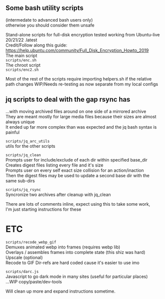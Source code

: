 ## Some bash utility scripts
(intermedate to advanced bash users only)  
otherwise you should consider them unsafe  

Stand-alone scripts for full-disk encryption tested working from Ubuntu-live 20/21/22 .latest  
Credit/Follow along this guide: https://help.ubuntu.com/community/Full_Disk_Encryption_Howto_2019  
The main script  
`scripts/enc.sh`  
The chroot script  
`scripts/enc2.sh`  
  
Most of the rest of the scripts require importing helpers.sh if the relative path changes
WIP/Needs re-testing as now separate from my local configs  

## jq scripts to deal with the gap rsync has 
...with moving archived files around on one side of a mirrored archive  
They are meant mostly for large media files because their sizes are almost always unique  
It ended up far more complex than was expected and the jq bash syntax is painful  

`scripts/jq_arc_utils`  
utils for the other scripts  
  
`scripts/jq_clean`  
Prompts user for include/exclude of each dir within specified base_dir  
Creates digest files listing every file and it's size  
Prompts user on every self exact size collision for an action/inaction  
Then the digest files may be used to update a second base dir with the same sub-dirs  

`scripts/jq_rsync`  
Syncronize two archives after cleanup with jq_clean

There are lots of comments inline, expect using this to take some work,  
I'm just starting instructions for these

# ETC

`scripts/recode_webp_gif`  
Demuxes animated webp into frames (requires webp lib)  
Overlays / assembles frames into complete state (this shiz was hard)  
Upscale (optional)  
Recode to GIF 
Dir-refs are hard coded cause it's easier to use imo

`scripts/darc.js`  
Javascript to go dark mode in many sites (useful for particular places) ...WIP  copy/paste/dev-tools
  
Will clean up more and expand instructions sometime.  